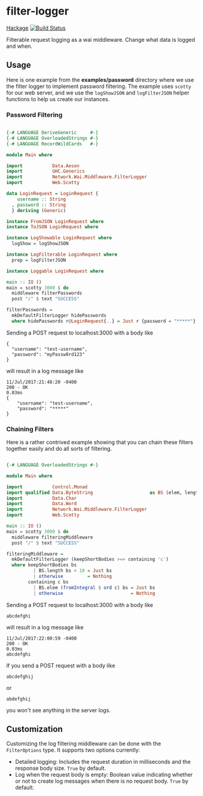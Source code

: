 # filter-logger
[Hackage](https://hackage.haskell.org/package/filter-logger#readme)
[![Build Status](https://travis-ci.org/caneroj1/filter-logger.svg?branch=master)](https://travis-ci.org/caneroj1/filter-logger)

Filterable request logging as a wai middleware. Change what data is logged and when.

## Usage

Here is one example from the **examples/password** directory where we use the filter logger to implement password filtering. The example uses `scotty` for our web server, and we use the `logShowJSON` and `logFilterJSON` helper functions to help us create our instances.

### Password Filtering

```haskell

{-# LANGUAGE DeriveGeneric     #-}
{-# LANGUAGE OverloadedStrings #-}
{-# LANGUAGE RecordWildCards   #-}

module Main where

import           Data.Aeson
import           GHC.Generics
import           Network.Wai.Middleware.FilterLogger
import           Web.Scotty

data LoginRequest = LoginRequest {
    username :: String
  , password :: String
  } deriving (Generic)

instance FromJSON LoginRequest where
instance ToJSON LoginRequest where

instance LogShowable LoginRequest where
  logShow = logShowJSON

instance LogFilterable LoginRequest where
  prep = logFilterJSON

instance Loggable LoginRequest where

main :: IO ()
main = scotty 3000 $ do
  middleware filterPasswords
  post "/" $ text "SUCCESS"

filterPasswords =
  mkDefaultFilterLogger hidePasswords
  where hidePasswords r@LoginRequest{..} = Just r {password = "*****"}

```

Sending a POST request to localhost:3000 with a body like
```
{
  "username": "test-username",
  "password": "myPassw0rd123"
}
```

  will result in a log message like
```
11/Jul/2017:21:48:20 -0400
200 - OK
0.03ms
{
    "username": "test-username",
    "password": "*****"
}
```

### Chaining Filters

Here is a rather contrived example showing that you can chain these filters together easily and do all sorts of filtering.

```haskell

{-# LANGUAGE OverloadedStrings #-}

module Main where

import           Control.Monad
import qualified Data.ByteString                     as BS (elem, length)
import           Data.Char
import           Data.Word
import           Network.Wai.Middleware.FilterLogger
import           Web.Scotty

main :: IO ()
main = scotty 3000 $ do
  middleware filteringMiddleware
  post "/" $ text "SUCCESS"

filteringMiddleware =
  mkDefaultFilterLogger (keepShortBodies >=> containing 'c')
  where keepShortBodies bs
          | BS.length bs < 10 = Just bs
          | otherwise         = Nothing
        containing c bs
          | BS.elem (fromIntegral $ ord c) bs = Just bs
          | otherwise                         = Nothing

```

Sending a POST request to localhost:3000 with a body like
```
abcdefghi
```

will result in a log message like
```
11/Jul/2017:22:00:59 -0400
200 - OK
0.03ms
abcdefghi
```

If you send a POST request with a body like
```
abcdefghij
```
or
```
abdefghij
```

you won't see anything in the server logs.

## Customization

Customizing the log filtering middleware can be done with the `FilterOptions` type. It supports two options currently:
* Detailed logging: Includes the request duration in milliseconds and the response body size. `True` by default.
* Log when the request body is empty: Boolean value indicating whether or not to create log messages when there is no request body. `True` by default.